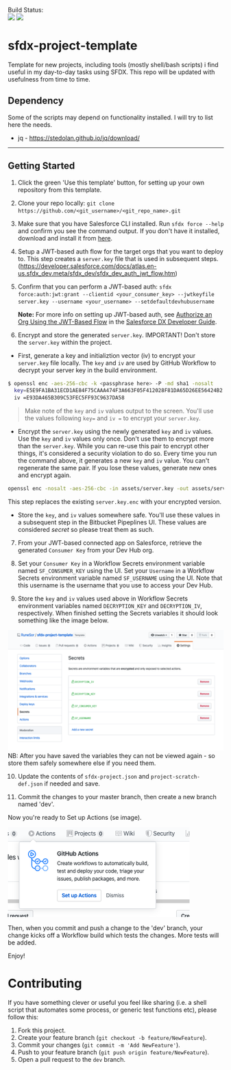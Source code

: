 Build Status:  
![](https://github.com/runesor/sfdx-workflow-project/workflows/Build_n_Test/badge.svg)
![](https://github.com/runesor/sfdx-workflow-project/workflows/Nightly/badge.svg)


# sfdx-project-template  
Template for new projects, including tools (mostly shell/bash scripts) i find useful in my day-to-day tasks using SFDX. This repo will be updated with usefulness from time to time. 

  ## Dependency
Some of the scripts may depend on functionality installed. I will try to list here the needs.

 - jq - https://stedolan.github.io/jq/download/
  
***

  ## Getting Started
1) Click the green 'Use this template' button, for setting up your own repository from this template.

2) Clone your repo locally: `git clone https://github.com/<git_username>/<git_repo_name>.git`

3) Make sure that you have Salesforce CLI installed. Run `sfdx force --help` and confirm you see the command output. If you don't have it installed, download and install it from [here](https://developer.salesforce.com/tools/sfdxcli).
4) Setup a JWT-based auth flow for the target orgs that you want to deploy to. This step creates a `server.key` file that is used in subsequent steps.
(https://developer.salesforce.com/docs/atlas.en-us.sfdx_dev.meta/sfdx_dev/sfdx_dev_auth_jwt_flow.htm)

5) Confirm that you can perform a JWT-based auth: `sfdx force:auth:jwt:grant --clientid <your_consumer_key> --jwtkeyfile server.key --username <your_username> --setdefaultdevhubusername`

   **Note:** For more info on setting up JWT-based auth, see [Authorize an Org Using the JWT-Based Flow](https://developer.salesforce.com/docs/atlas.en-us.sfdx_dev.meta/sfdx_dev/sfdx_dev_auth_jwt_flow.htm) in the [Salesforce DX Developer Guide](https://developer.salesforce.com/docs/atlas.en-us.sfdx_dev.meta/sfdx_dev).

6) Encrypt and store the generated `server.key`.  IMPORTANT!  Don't store the `server.key` within the project.

- First, generate a key and initializtion vector (iv) to encrypt your `server.key` file locally. The `key` and `iv` are used by GitHub Workflow to decrypt your server key in the build environment.


```bash
$ openssl enc -aes-256-cbc -k <passphrase here> -P -md sha1 -nosalt
  key=E5E9FA1BA31ECD1AE84F75CAAA474F3A663F05F412028F81DA65D26EE56424B2
  iv =E93DA465B309C53FEC5FF93C9637DA58
```

> Make note of the `key` and `iv` values output to the screen. You'll use the values following `key=` and `iv =` to encrypt your `server.key`.

- Encrypt the `server.key` using the newly generated `key` and `iv` values. Use the `key` and `iv` values only once. Don't use them to encrypt more than the `server.key`. While you can re-use this pair to encrypt other things, it's considered a security violation to do so. Every time you run the command above, it generates a new `key` and `iv` value. You can't regenerate the same pair. If you lose these values, generate new ones and encrypt again.

```bash
openssl enc -nosalt -aes-256-cbc -in assets/server.key -out assets/server.key.enc -base64 -K <key from above> -iv <iv from above>
```
 This step replaces the existing `server.key.enc` with your encrypted version.

- Store the `key`, and `iv` values somewhere safe. You'll use these values in a subsequent step in the Bitbucket Pipeplines UI. These values are considered *secret* so please treat them as such.

7) From your JWT-based connected app on Salesforce, retrieve the generated `Consumer Key` from your Dev Hub org.

8) Set your `Consumer Key` in a Workflow Secrets environment variable named `SF_CONSUMER_KEY` using the UI. Set your `Username` in a Workflow Secrets environment variable named `SF_USERNAME` using the UI.  Note that this username is the username that you use to access your Dev Hub.

9) Store the `key` and `iv` values used above in Workflow Secrets environment variables named `DECRYPTION_KEY` and `DECRYPTION_IV`, respectively. When finished setting the Secrets variables it should look something like the image below.

![alt text](assets/secrets_view.png) NB: After you have saved the variables they can not be viewed again - so store them safely somewhere else if you need them.


10) Update the contents of `sfdx-project.json` and `project-scratch-def.json` if needed and save.

14) Commit the changes to your master branch, then create a new branch named 'dev'.

Now you're ready to Set up Actions (se image). 

![alt text](assets/set_up_actions.png)

Then, when you commit and push a change to the 'dev' branch, your change kicks off a Workflow build which tests the changes. More tests will be added.

Enjoy!

# Contributing

If you have something clever or useful you feel like sharing (i.e. a shell script that automates some process, or generic test functions etc), please follow this:

1. Fork this project.
2. Create your feature branch (`git checkout -b feature/NewFeature`).
3. Commit your changes (`git commit -m 'Add NewFeature'`).
4. Push to your feature branch (`git push origin feature/NewFeature`).
5. Open a pull request to the `dev` branch.

